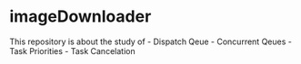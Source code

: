 # imageDownloader
This repository is about the study of  - Dispatch Qeue - Concurrent Qeues - Task Priorities  - Task Cancelation 
